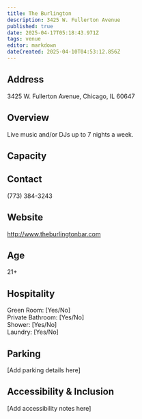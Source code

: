 ```yaml
---
title: The Burlington
description: 3425 W. Fullerton Avenue
published: true
date: 2025-04-17T05:18:43.971Z
tags: venue
editor: markdown
dateCreated: 2025-04-10T04:53:12.856Z
---
```


## Address

3425 W. Fullerton Avenue, Chicago, IL 60647

## Overview

Live music and/or DJs up to 7 nights a week.

## Capacity



## Contact

(773) 384-3243

## Website

http://www.theburlingtonbar.com

## Age

21+

## Hospitality

Green Room: [Yes/No]  
Private Bathroom: [Yes/No]  
Shower: [Yes/No]  
Laundry: [Yes/No]

## Parking

[Add parking details here]

## Accessibility & Inclusion

[Add accessibility notes here]

